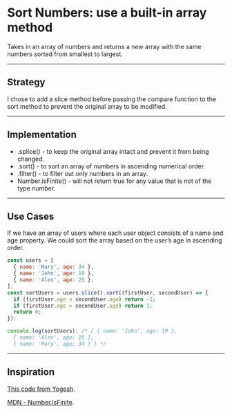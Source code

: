 # Sort Numbers: use a built-in array method

Takes in an array of numbers and returns a new array with the same numbers sorted from smallest to largest.

---

## Strategy

I chose to add a slice method before passing the compare function to the sort method to prevent the original array to be modified.

---

## Implementation

- .splice() - to keep the original array intact and prevent it from being changed.
- .sort() - to sort an array of numbers in ascending numerical order.
- .filter() - to filter out only numbers in an array.
- Number.isFinite() - will not return true for any value that is not of the type number.

---

## Use Cases

If we have an array of users where each user object consists of a name and age property. We could sort the array based on the user’s age in ascending order.

```js
const users = [
  { name: 'Mary', age: 34 },
  { name: 'John', age: 19 },
  { name: 'Alex', age: 25 },
];
const sortUsers = users.slice().sort((firstUser, secondUser) => {
  if (firstUser.age < secondUser.age) return -1;
  if (firstUser.age > secondUser.age) return 1;
  return 0;
});

console.log(sortUsers); /* [ { name: 'John', age: 19 },
  { name: 'Alex', age: 25 },
  { name: 'Mary', age: 34 } ] */
```

---

## Inspiration

[This code from Yogesh](https://codepen.io/myogeshchavan97/pen/MWYzmQp?editors=0011).

[MDN - Number.isFinite](https://developer.mozilla.org/en-US/docs/Web/JavaScript/Reference/Global_Objects/Number/isFinite).
